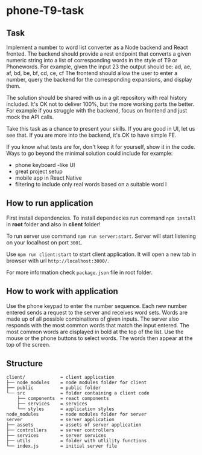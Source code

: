# phone-T9-task

## Task

Implement a number to word list converter as a Node backend and React fronted. The backend
should provide a rest endpoint that converts a given numeric string into a list of corresponding
words in the style of T9 or Phonewords. For example, given the input 23 the output should be:
ad, ae, af, bd, be, bf, cd, ce, cf The frontend should allow the user to enter a number, query the
backend for the corresponding expansions, and display them.

The solution should be shared with us in a git repository with real history included. It's OK not to
deliver 100%, but the more working parts the better. For example if you struggle with the
backend, focus on frontend and just mock the API calls.

Take this task as a chance to present your skills. If you are good in UI, let us see that. If you are
more into the backend, it's OK to have simple FE.

If you know what tests are for, don't keep it for yourself, show it in the code.
Ways to go beyond the minimal solution could include for example:

- phone keyboard -like UI
- great project setup
- mobile app in React Native
- filtering to include only real words based on a suitable word l


## How to run application

First install dependencies. To install dependecies run command `npm install` in __root__ folder and also in __client__ folder!

To run server use command `npm run server:start`. Server will start listening on your localhost on port `3001`.

Use `npm run client:start` to start client application. It will open a new tab in browser with url `http://localhost:3000/`.

For more information check `package.json` file in root folder.

## How to work with application

Use the phone keypad to enter the number sequence. Each new number entered sends a request to the server and receives word sets. Words are made up of all possible combinations of given inputs. The server also responds with the most common words that match the input entered. The most common words are displayed in bold at the top of the list. Use the mouse or the phone buttons to select words. The words then appear at the top of the screen.

## Structure

```
client/             = client application
├── node_modules    = node modules folder for client
├── public          = public folder
└── src             = folder containing a client code
    ├── components  = react components
    ├── services    = services
    └── styles      = application styles
node_modules        = node modules folder for server
server              = server application
├── assets          = assets of server application
├── controllers     = server controllers
├── services        = server services
├── utils           = folder with utlility functions
└── index.js        = initial server file
```